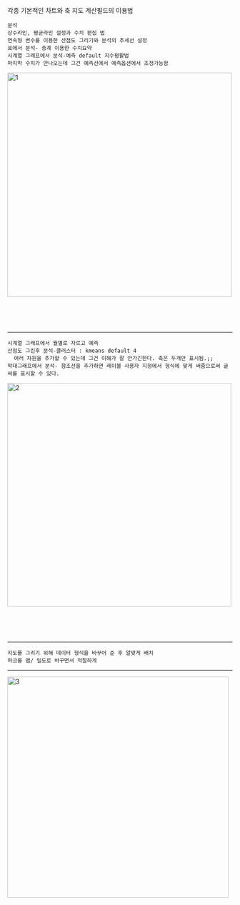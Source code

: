 각종 기본적인 차트와 축  지도 계산필드의 이용법
<br/>
```
분석
상수라인, 평균라인 설정과 수치 편집 법
연속형 변수를 이용한 산점도 그리기와 분석의 추세선 설정
표에서 분석- 총계 이용한 수치요약
시계열 그래프에서 분석-예측 default 지수평활법
마지막 수치가 안나오는데 그건 예측선에서 예측옵션에서 조정가능함
```

<img width="502" alt="1" src="https://user-images.githubusercontent.com/34879309/88281064-f8ccaf00-cd21-11ea-8474-65f761991ff6.PNG">


<br/><br/><br/>

----

```
시계열 그래프에서 월별로 자르고 예측
산점도 그린후 분석-클러스터 : kmeans default 4
  여러 차원을 추가할 수 있는데 그건 이해가 잘 안가긴한다. 축은 두개만 표시됨.;;
막대그래프에서 분석- 참조선을 추가하면 레이블 사용자 지정에서 형식에 맞게 써줌으로써 글씨를 표시할 수 있다.
```

<img width="501" alt="2" src="https://user-images.githubusercontent.com/34879309/88281067-f9fddc00-cd21-11ea-9858-5cdc22d2f0f6.PNG">



<br/><br/><br/>

----

```
지도를 그리기 위해 데이터 형식을 바꾸어 준 후 알맞게 배치
마크를 맵/ 밀도로 바꾸면서 적절하게 
```

----


<img width="495" alt="3" src="https://user-images.githubusercontent.com/34879309/88281068-f9fddc00-cd21-11ea-8a8f-29e2e4e3a044.PNG">



